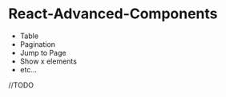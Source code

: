 # React-Advanced-Components

- Table
- Pagination  
- Jump to Page 
- Show x elements
- etc...    
   
//TODO
 
